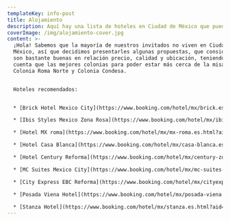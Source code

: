 ```yaml
---
templateKey: info-post
title: Alojamiento
description: Aquí hay una lista de hoteles en Ciudad de México que pueden ser de su interés.
coverImage: /img/alojamiento-cover.jpg
content: >-
  ¡Hola! Sabemos que la mayoría de nuestros invitados no viven en Ciudad de
  México, así que decidimos presentarles algunas propuestas, que consideramos,
  son bastante buenas en relación precio, calidad y ubicación, teniendo en
  cuenta que las mejores colonias para poder estar más cerca de la misa, son
  Colonia Roma Norte y Colonia Condesa.


  Hoteles recomendados:


  * [Brick Hotel Mexico City](https://www.booking.com/hotel/mx/brick.es.html?aid=304142;label=gen173bo-1DCAEoggI46AdIM1gDaEaIAQGYAQq4AQfIAQzYAQPoAQGIAgGYAgKoAgO4AqWwx48GwAIB0gIkNDE4NWUyM2MtMWNiYy00YjkwLTgzZGQtOGMwNTAwMjQ3MTgw2AIE4AIB;sid=b69fdcb4b089bc99f32578e9a31be04f;atlas_src=sr_iw_btn;checkin=2022-08-04;checkout=2022-08-07;dest_id=-1658079;dest_type=city;dist=0;group_adults=2;group_children=0;highlighted_blocks=28262101_332772302_2_2_0;no_rooms=1;room1=A%2CA;sb_price_type=total;type=total;ucfs=1&)

  * [Ibis Styles Mexico Zona Rosa](https://www.booking.com/hotel/mx/ibis-styles-mexico-zona-rosa.es.html?aid=304142;label=gen173bo-1DCAEoggI46AdIM1gDaEaIAQGYAQq4AQfIAQzYAQPoAQGIAgGYAgKoAgO4AqWwx48GwAIB0gIkNDE4NWUyM2MtMWNiYy00YjkwLTgzZGQtOGMwNTAwMjQ3MTgw2AIE4AIB;sid=b69fdcb4b089bc99f32578e9a31be04f;atlas_src=sr_iw_btn;checkin=2022-08-04;checkout=2022-08-07;dest_id=-1658079;dest_type=city;dist=0;group_adults=2;group_children=0;highlighted_blocks=185002501_118680880_2_1_0;no_rooms=1;room1=A%2CA;sb_price_type=total;type=total;ucfs=1&)

  * [Hotel MX roma](https://www.booking.com/hotel/mx/mx-roma.es.html?aid=304142;label=gen173bo-1DCAEoggI46AdIM1gDaEaIAQGYAQq4AQfIAQzYAQPoAQGIAgGYAgKoAgO4AqWwx48GwAIB0gIkNDE4NWUyM2MtMWNiYy00YjkwLTgzZGQtOGMwNTAwMjQ3MTgw2AIE4AIB;sid=b69fdcb4b089bc99f32578e9a31be04f;atlas_src=sr_iw_btn;checkin=2022-08-04;checkout=2022-08-07;dest_id=-1658079;dest_type=city;dist=0;group_adults=2;group_children=0;highlighted_blocks=219248002_330744803_2_1_0;no_rooms=1;room1=A%2CA;sb_price_type=total;type=total;ucfs=1&)

  * [Hotel Casa Blanca](https://www.booking.com/hotel/mx/casa-blanca.es.html?aid=304142;label=gen173bo-1DCAEoggI46AdIM1gDaEaIAQGYAQq4AQfIAQzYAQPoAQGIAgGYAgKoAgO4AqWwx48GwAIB0gIkNDE4NWUyM2MtMWNiYy00YjkwLTgzZGQtOGMwNTAwMjQ3MTgw2AIE4AIB;sid=b69fdcb4b089bc99f32578e9a31be04f;atlas_src=sr_iw_btn;checkin=2022-08-04;checkout=2022-08-07;dest_id=-1658079;dest_type=city;dist=0;group_adults=2;group_children=0;highlighted_blocks=18581108_220621746_2_2_0;no_rooms=1;room1=A%2CA;sb_price_type=total;type=total;ucfs=1&)

  * [Hotel Century Reforma](https://www.booking.com/hotel/mx/century-zona-rosa.es.html?aid=304142;label=gen173bo-1DCAEoggI46AdIM1gDaEaIAQGYAQq4AQfIAQzYAQPoAQGIAgGYAgKoAgO4AqWwx48GwAIB0gIkNDE4NWUyM2MtMWNiYy00YjkwLTgzZGQtOGMwNTAwMjQ3MTgw2AIE4AIB;sid=b69fdcb4b089bc99f32578e9a31be04f;atlas_src=sr_iw_btn;checkin=2022-08-04;checkout=2022-08-07;dest_id=-1658079;dest_type=city;dist=0;group_adults=2;group_children=0;highlighted_blocks=7870001_285731867_2_0_0;no_rooms=1;room1=A%2CA;sb_price_type=total;type=total;ucfs=1&) 

  * [MC Suites Mexico City](https://www.booking.com/hotel/mx/mc-suites-mexico-city.es.html?aid=304142;label=gen173bo-1DCAEoggI46AdIM1gDaEaIAQGYAQq4AQfIAQzYAQPoAQGIAgGYAgKoAgO4AqWwx48GwAIB0gIkNDE4NWUyM2MtMWNiYy00YjkwLTgzZGQtOGMwNTAwMjQ3MTgw2AIE4AIB;sid=b69fdcb4b089bc99f32578e9a31be04f;atlas_src=sr_iw_btn;checkin=2022-08-04;checkout=2022-08-07;dest_id=-1658079;dest_type=city;dist=0;group_adults=2;group_children=0;highlighted_blocks=464083701_343422826_2_0_0;no_rooms=1;room1=A%2CA;sb_price_type=total;type=total;ucfs=1&)

  * [City Express EBC Reforma](https://www.booking.com/hotel/mx/cityexpress-ebc-reforma-mexico-city.es.html?aid=304142;label=gen173bo-1DCAEoggI46AdIM1gDaEaIAQGYAQq4AQfIAQzYAQPoAQGIAgGYAgKoAgO4AqWwx48GwAIB0gIkNDE4NWUyM2MtMWNiYy00YjkwLTgzZGQtOGMwNTAwMjQ3MTgw2AIE4AIB;sid=b69fdcb4b089bc99f32578e9a31be04f;atlas_src=sr_iw_btn;checkin=2022-08-04;checkout=2022-08-07;dest_id=-1658079;dest_type=city;dist=0;group_adults=2;group_children=0;highlighted_blocks=31590601_131439385_2_1_0;no_rooms=1;room1=A%2CA;sb_price_type=total;type=total;ucfs=1&)

  * [Posada Viena Hotel](https://www.booking.com/hotel/mx/posada-viena.es.html?aid=304142;label=gen173bo-1DCAEoggI46AdIM1gDaEaIAQGYAQq4AQfIAQzYAQPoAQGIAgGYAgKoAgO4AqWwx48GwAIB0gIkNDE4NWUyM2MtMWNiYy00YjkwLTgzZGQtOGMwNTAwMjQ3MTgw2AIE4AIB;sid=b69fdcb4b089bc99f32578e9a31be04f;atlas_src=sr_iw_btn;checkin=2022-08-04;checkout=2022-08-07;dest_id=-1658079;dest_type=city;dist=0;group_adults=2;group_children=0;highlighted_blocks=49560402_172895666_2_10_0;no_rooms=1;room1=A%2CA;sb_price_type=total;type=total;ucfs=1&)

  * [Stanza Hotel](https://www.booking.com/hotel/mx/stanza.es.html?aid=304142;label=gen173bo-1DCAEoggI46AdIM1gDaEaIAQGYAQq4AQfIAQzYAQPoAQGIAgGYAgKoAgO4AqWwx48GwAIB0gIkNDE4NWUyM2MtMWNiYy00YjkwLTgzZGQtOGMwNTAwMjQ3MTgw2AIE4AIB;sid=b69fdcb4b089bc99f32578e9a31be04f;atlas_src=sr_iw_btn;checkin=2022-08-04;checkout=2022-08-07;dest_id=-1658079;dest_type=city;dist=0;group_adults=2;group_children=0;highlighted_blocks=7830904_332729541_2_2_0;no_rooms=1;room1=A%2CA;sb_price_type=total;type=total;ucfs=1&)
---
```

